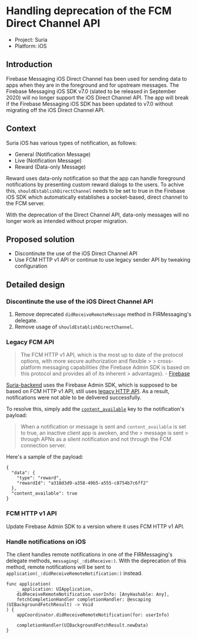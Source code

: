 # Handling deprecation of the FCM Direct Channel API

* Project: Suria
* Platform: iOS

## Introduction
Firebase Messaging iOS Direct Channel has been used for sending data to apps when they are in the foreground and for upstream messages. The Firebase Messaging iOS SDK v7.0 (slated to be released in September 2020) will no longer support the iOS Direct Channel API. The app will break if the Firebase Messaging iOS SDK has been updated to v7.0 without migrating off the iOS Direct Channel API.

## Context
Suria iOS has various types of notification, as follows:
* General (Notification Message)
* Live (Notification Message)
* Reward (Data-only Message)

Reward uses data-only notification so that the app can handle foreground notifications by presenting custom reward dialogs to the users. To achive this, `shouldEstablishDirectChannel` needs to be set to true in the Firebase iOS SDK which automatically establishes a socket-based, direct channel to the FCM server. 

With the deprecation of the Direct Channel API, data-only messages will no longer work as intended without proper migration. 


## Proposed solution
* Discontinute the use of the iOS Direct Channel API
* Use FCM HTTP v1 API or continue to use legacy sender API by tweaking configuration

## Detailed design
### Discontinute the use of the iOS Direct Channel API
1. Remove deprecated `didReceiveRemoteMessage` method in FIRMessaging's delegate.
2. Remove usage of `shouldEstablishDirectChannel`.

### Legacy FCM API
> The FCM HTTP v1 API, which is the most up to date of the protocol options, with more secure authorization and flexible > > cross-platform messaging capabilities (the Firebase Admin SDK is based on this protocol and provides all of its inherent > advantages). - [Firebase](https://firebase.google.com/docs/cloud-messaging/server)

[Suria-backend](https://github.com/snappymob/suria-backend) uses the Firebase Admin SDK, which is supposed to be based on FCM HTTP v1 API, still uses [legacy HTTP API](https://github.com/firebase/firebase-admin-node/blob/master/src/messaging/messaging.ts#L38). As a result, notifications were not able to be delivered successfully.

To resolve this, simply add the [`content_available`](https://firebase.google.com/docs/cloud-messaging/http-server-ref) key to the notification's payload:

> When a notification or message is sent and `content_available` is set to true, an inactive client app is awoken, and the > message is sent > through APNs as a silent notification and not through the FCM connection server.

Here's a sample of the payload:

```
{
  "data": {
    "type": "reward",
    "rewardId": "a318d3d9-a358-49b5-a555-c8754b7c6ff2"
  },
  "content_available": true
}
```

### FCM HTTP v1 API
Update Firebase Admin SDK to a version where it uses FCM HTTP v1 API.


### Handle notifications on iOS
The client handles remote notifications in one of the FIRMessaging's delegate methods, `messaging(_:didReceive:)`. With the deprecation of this method, remote notifications will be sent to `application(_:didReceiveRemoteNotification:)` instead.



```
func application(
    _ application: UIApplication,
    didReceiveRemoteNotification userInfo: [AnyHashable: Any],
    fetchCompletionHandler completionHandler: @escaping (UIBackgroundFetchResult) -> Void
) {
    appCoordinator.didReceiveRemoteNotification(for: userInfo)

    completionHandler(UIBackgroundFetchResult.newData)
}
```
